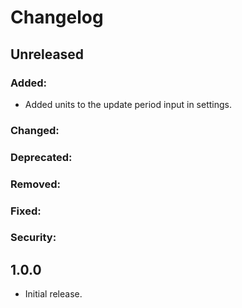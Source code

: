 # Changelog

## Unreleased
### Added:
- Added units to the update period input in settings.
### Changed:
### Deprecated:
### Removed:
### Fixed:
### Security:

## 1.0.0
- Initial release.
